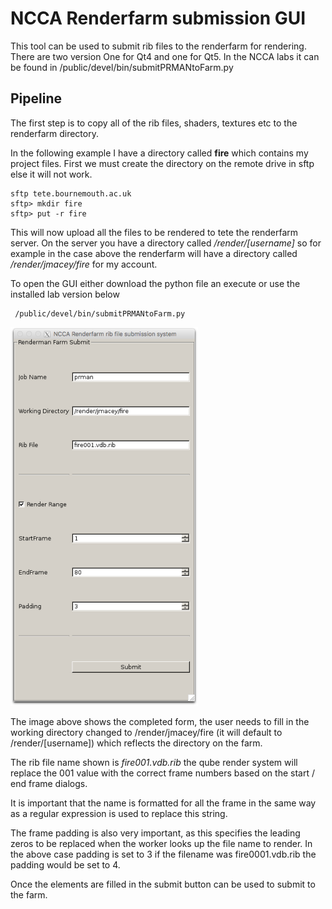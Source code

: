 # NCCA Renderfarm submission GUI

This tool can be used to submit rib files to the renderfarm for rendering. There are two version One for Qt4 and one for Qt5. In the NCCA labs it can be found in /public/devel/bin/submitPRMANtoFarm.py

## Pipeline

The first step is to copy all of the rib files, shaders, textures etc to the renderfarm directory.

In the following example I have a directory called **fire** which contains my project files. First we must create the directory on the remote drive in sftp else it will not work.

```
sftp tete.bournemouth.ac.uk
sftp> mkdir fire
sftp> put -r fire
```

This will now upload all the files to be rendered to tete the renderfarm server. On the server you have a directory called */render/[username]* so for example in the case above the renderfarm will have a directory called */render/jmacey/fire* for my account.

To open the GUI either download the python file an execute or use the installed lab version below
```
 /public/devel/bin/submitPRMANtoFarm.py 
```
<img src="images/gui.png" alt="alt text" width="300">

The image above shows the completed form, the user needs to fill in the working directory changed to /render/jmacey/fire (it will default to /render/[username]) which reflects the directory on the farm.

The rib file name shown is  *fire001.vdb.rib* the qube render system will replace the 001 value with the correct frame numbers based on the start / end frame dialogs.

It is important that the name is formatted for all the frame in the same way as a regular expression is used to replace this string. 

The frame padding is also very important, as this specifies the leading zeros to be replaced when the worker looks up the file name to render. In the above case padding is set to 3 if the filename was fire0001.vdb.rib the padding would be set to 4.

Once the elements are filled in the submit button can be used to submit to the farm.

